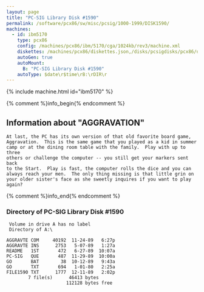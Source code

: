 ```yaml
---
layout: page
title: "PC-SIG Library Disk #1590"
permalink: /software/pcx86/sw/misc/pcsig/1000-1999/DISK1590/
machines:
  - id: ibm5170
    type: pcx86
    config: /machines/pcx86/ibm/5170/cga/1024kb/rev3/machine.xml
    diskettes: /machines/pcx86/diskettes.json,/disks/pcsigdisks/pcx86/diskettes.json
    autoGen: true
    autoMount:
      B: "PC-SIG Library Disk #1590"
    autoType: $date\r$time\rB:\rDIR\r
---
```


{% include machine.html id="ibm5170" %}

{% comment %}info_begin{% endcomment %}

## Information about "AGGRAVATION"

    At last, the PC has its own version of that old favorite board game,
    Aggravation.  This is the same game that you played as a kid in summer
    camp or at the dining room table with the family.  Play with up to three
    others or challenge the computer -- you still get your markers sent back
    to the Start.  Play is fast, the computer rolls the dice and you can
    always reach your men.  The only thing missing is that little grin on
    your older sister's face as she sweetly inquires if you want to play
    again?
{% comment %}info_end{% endcomment %}


### Directory of PC-SIG Library Disk #1590

     Volume in drive A has no label
     Directory of A:\

    AGGRAVTE COM     40192  11-24-89   6:27p
    AGGRAVTE INS      2753   5-07-89   1:27a
    README   1ST       472   6-27-89  10:07a
    PC-SIG   QUE       487  11-29-89  10:00a
    GO       BAT        38  10-12-89   9:43a
    GO       TXT       694   1-01-80   2:25a
    FILE1590 TXT      1777  12-11-89   2:02p
            7 file(s)      46413 bytes
                          112128 bytes free
